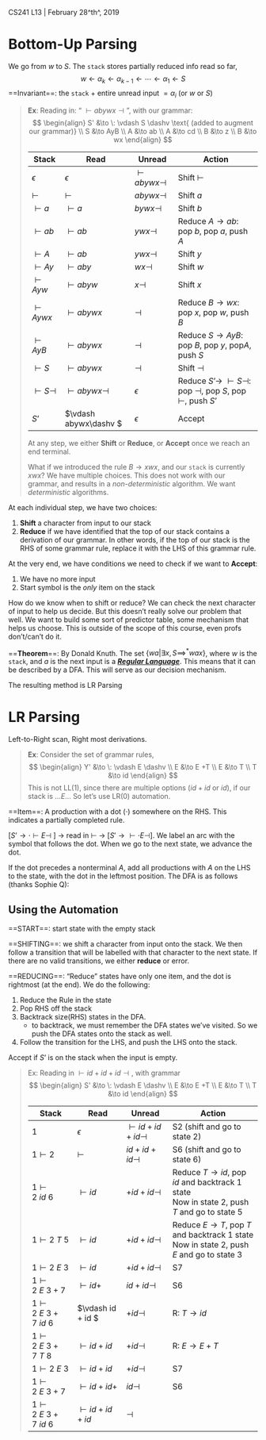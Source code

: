 CS241 L13 | February 28^th^, 2019

# Bottom-Up Parsing

We go from $w$ to $S$. The `stack` stores partially reduced info read so far,
$$
w \gets \alpha_k\gets\alpha_{k-1}\gets\cdots\gets\alpha_1\gets S
$$
==Invariant==: the `stack` + entire unread input $= \alpha_i$ (or $w$ or $S$)

> **Ex**: Reading in: “ $\vdash abywx \dashv​$  ”, with our grammar:
> $$
> \begin{align}
> 	S' &\to \: \vdash S \dashv \text{ (added to augment our grammar)}
> 	\\ S &\to AyB
> 	\\ A &\to ab
> 	\\ A &\to cd
> 	\\ B &\to z
> 	\\ B &\to wx
> \end{align}
> $$
>
> | Stack              | Read                   | Unread                | Action                                                       |
> | ------------------ | ---------------------- | --------------------- | ------------------------------------------------------------ |
> | $\epsilon$         | $\epsilon$             | $\vdash abywx \dashv$ | Shift $\vdash$                                               |
> | $\vdash$           | $\vdash$               | $abywx \dashv$        | Shift $a$                                                    |
> | $\vdash  a$        | $\vdash  a$            | $bywx \dashv$         | Shift $b$                                                    |
> | $\vdash  ab$       | $\vdash  ab$           | $ywx \dashv$          | Reduce $A\to ab$: pop $b$, pop $a$, push $A$                 |
> | $\vdash  A$        | $\vdash  ab$           | $ywx \dashv$          | Shift $y$                                                    |
> | $\vdash  Ay$       | $\vdash  aby$          | $wx\dashv$            | Shift $w$                                                    |
> | $\vdash  Ayw$      | $\vdash  abyw$         | $x\dashv$             | Shift $x$                                                    |
> | $\vdash  Aywx$     | $\vdash  abywx$        | $\dashv$              | Reduce $B\to wx$: pop $x$, pop $w$, push $B$                 |
> | $\vdash  AyB$      | $\vdash  abywx$        | $\dashv$              | Reduce $S\to AyB$: pop $B$, pop $y$, pop$A$, push $S$        |
> | $\vdash  S$        | $\vdash  abywx$        | $\dashv$              | Shift $\dashv$                                               |
> | $\vdash  S \dashv$ | $\vdash  abywx \dashv$ | $\epsilon$            | Reduce $S’\to \:\vdash S \dashv$: pop $\dashv$, pop $S$, pop $\vdash$, push $S’$ |
> | $S’$               | $\vdash  abywx\dashv $ | $\epsilon$            | Accept                                                       |
>
> At any step, we either **Shift** or **Reduce**, or **Accept** once we reach an end terminal.
>
> What if we introduced the rule $B\to xwx​$, and our `stack` is currently $xwx​$? We have multiple choices. This does not work with our grammar, and results in a *non-deterministic* algorithm. We want *deterministic* algorithms.

At each individual step, we have two choices:

1. **Shift** a character from input to our stack
2. **Reduce** if we have identified that the top of our stack contains a derivation of our grammar. In other words, if the top of our stack is the RHS of some grammar rule, replace it with the LHS of this grammar rule.

At the very end, we have conditions we need to check if we want to **Accept**:

1. We have no more input
2. Start symbol is the *only* item on the stack

How do we know when to shift or reduce? We can check the next character of input to help us decide. But this doesn’t really solve our problem that well. We want to build some sort of predictor table, some mechanism that helps us choose. This is outside of the scope of this course, even profs don’t/can’t do it.

==**Theorem**==: By Donald Knuth. The set $\{wa | \exists x, S \implies ^*wax\}$, where $w$ is the `stack`, and $a$ is the next input is a ***<u>Regular Language</u>***. This means that it can be described by a DFA. This will serve as our decision mechanism.

The resulting method is LR Parsing

# LR Parsing

Left-to-Right scan, Right most derivations. 

> **Ex**: Consider the set of grammar rules,
> $$
> \begin{align}
> 	Y' &\to \: \vdash E \dashv
> 	\\ E &\to E +T
> 	\\ E &\to T
> 	\\ T &\to id
> \end{align}
> $$
> This is not LL(1), since there are multiple options ($id + id$ or $id$), if our stack is $... E ...$ So let’s use LR(0) automation.

==Item==: A production with a dot $(\cdot)$ somewhere on the RHS. This indicates a partially completed rule.

$[S’ \to \cdot\vdash E\dashv\:]$  $\to$ read in $\vdash$ $\to$ $[S'\to\vdash\cdot E \dashv]$. We label an arc with the symbol that follows the dot. When we go to the next state, we advance the dot. 

If the dot precedes a nonterminal $A$, add all productions with $A$ on the LHS to the state, with the dot in the leftmost position. The DFA is as follows (thanks Sophie Q):



## Using the Automation

==START==: start state with the empty stack

==SHIFTING==: we shift a character from input onto the stack. We then follow a transition that will be labelled with that character to the next state. If there are no valid transitions, we either **reduce** or error.

==REDUCING==: “Reduce” states have only one item, and the dot is rightmost (at the end). We do the following:

1. Reduce the Rule in the state
2. Pop RHS off the stack
3. Backtrack size(RHS) states in the DFA. 
   - to backtrack, we must remember the DFA states we’ve visited. So we push the DFA states onto the stack as well. 
4. Follow the transition for the LHS, and push the LHS onto the stack. 

Accept if $S’$ is on the stack when the input is empty. 

> Ex: Reading in $\vdash id+id+id\dashv​$, with grammar
> $$
> \begin{align}
> 	S' &\to \: \vdash E \dashv
> 	\\ E &\to E +T
> 	\\ E &\to T
> 	\\ T &\to id
> \end{align}
> $$
>
> | Stack                                | Read                  | Unread                  | Action                                                       |
> | ------------------------------------ | --------------------- | ----------------------- | ------------------------------------------------------------ |
> | $1$                                  | $\epsilon$            | $\vdash id+id+id\dashv$ | S2 (shift and go to state 2)                                 |
> | $1 \vdash 2$                         | $\vdash$              | $id + id + id \dashv$   | S6 (shift and go to state 6)                                 |
> | $1 \vdash 2 \: id \:6$               | $\vdash id$           | $+ id + id \dashv$      | Reduce $T\to id$, pop $id$ and backtrack $1$ state<br />Now in state 2, push $T$ and go to state 5 |
> | $1 \vdash 2 \: T\: 5$                | $\vdash id$           | $+ id + id \dashv$      | Reduce $E\to T$, pop $T$ and backtrack 1 state<br />Now in state 2, push $E$ and go to state 3 |
> | $1 \vdash 2 \: E\: 3$                | $\vdash id$           | $+ id + id \dashv$      | S7                                                           |
> | $1 \vdash 2 \: E\: 3 + 7$            | $\vdash id +$         | $id + id \dashv$        | S6                                                           |
> | $1 \vdash 2 \: E\: 3 + 7 \: id \: 6$ | $\vdash id + id $     | $+ id \dashv$           | R: $T\to id$                                                 |
> | $1 \vdash 2 \: E\: 3 + 7 \: T \: 8$  | $\vdash id + id$      | $+id \dashv$            | R: $E\to E + T$                                              |
> | $1 \vdash 2 \: E\: 3$                | $\vdash id + id$      | $+id\dashv$             | S7                                                           |
> | $1 \vdash 2 \: E\: 3 + 7$            | $\vdash id + id +$    | $id \dashv$             | S6                                                           |
> | $1 \vdash 2 \: E\: 3 + 7 \: id \: 6$ | $\vdash id + id + id$ | $\dashv$                |                                                              |
>
> 

